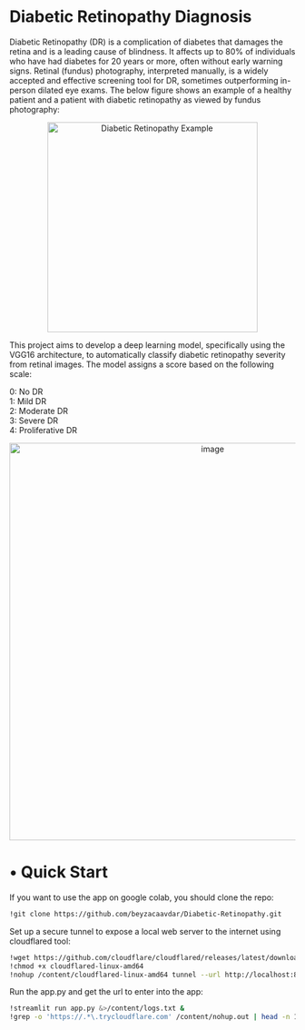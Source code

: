 # Diabetic Retinopathy Diagnosis
Diabetic Retinopathy (DR) is a complication of diabetes that damages the retina and is a leading cause of blindness. It affects up to 80% of individuals who have had diabetes for 20 years or more, often without early warning signs. Retinal (fundus) photography, interpreted manually, is a widely accepted and effective screening tool for DR, sometimes outperforming in-person dilated eye exams. The below figure shows an example of a healthy patient and a patient with diabetic retinopathy as viewed by fundus photography:
<p align="center">
  <img src="https://github.com/user-attachments/assets/c9c869c1-be1c-41a7-ae13-187c84be9714" alt="Diabetic Retinopathy Example" alt="image" width="370"/>
</p>

This project aims to develop a deep learning model, specifically using the VGG16 architecture, to automatically classify diabetic retinopathy severity from retinal images. The model assigns a score based on the following scale:

0: No DR \
1: Mild DR \
2: Moderate DR \
3: Severe DR \
4: Proliferative DR 
<p align="center">
<img src="https://github.com/user-attachments/assets/25744839-c665-40ee-8b13-4755af95160f" alt="image" width="700"/>
</p>

# • Quick Start
If you want to use the app on google colab, you should clone the repo: 
```bash
!git clone https://github.com/beyzacaavdar/Diabetic-Retinopathy.git 
```
Set up a secure tunnel to expose a local web server to the internet using cloudflared tool: 
```bash
!wget https://github.com/cloudflare/cloudflared/releases/latest/download/cloudflared-linux-amd64 
!chmod +x cloudflared-linux-amd64 
!nohup /content/cloudflared-linux-amd64 tunnel --url http://localhost:8501 & 
```

Run the app.py and get the url to enter into the app: 
```bash
!streamlit run app.py &>/content/logs.txt & 
!grep -o 'https://.*\.trycloudflare.com' /content/nohup.out | head -n 1 | xargs -I {} echo "Your tunnel url {}" 
```
